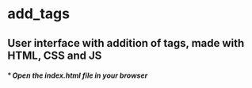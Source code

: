 # add_tags

<div> <h2> User interface with addition of tags, made with HTML, CSS and JS </h2> </div>
<div> <h5> ° Open the index.html file in your browser </h5> </div>